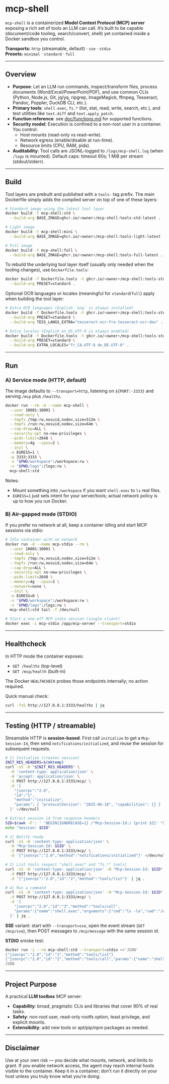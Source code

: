 # mcp-shell

`mcp-shell` is a containerized **Model Context Protocol (MCP) server** exposing a rich set of tools an LLM can call. It’s built to be capable (document/code tooling, search/convert, shell) yet contained inside a Docker sandbox you control.

**Transports:** `http` (streamable, default) · `sse` · `stdio`  
**Presets:** `minimal` · `standard` · `full`

---

## Overview

- **Purpose**: Let an LLM run commands, inspect/transform files, process documents (Word/Excel/PowerPoint/PDF), and use common CLIs (Python, Node.js, Git, jq/yq, ripgrep, ImageMagick, ffmpeg, Tesseract, Pandoc, Poppler, DuckDB CLI, etc.).
- **Primary tools**: `shell.exec`, `fs.*` (list, stat, read, write, search, etc.), and text utilities like `text.diff` and `text.apply_patch`.
- **Function reference**: see [doc/functions.md](doc/functions.md) for supported functions.
- **Security model**: Execution is confined to a non-root user in a container. You control:
  - Host mounts (read-only vs read-write).
  - Network egress (enable/disable at run-time).
  - Resource limits (CPU, RAM, pids).
- **Auditability**: Tool calls are JSONL-logged to `/logs/mcp-shell.log` (when `/logs` is mounted). Default caps: timeout 60s; 1 MiB per stream (stdout/stderr).

---

## Build

Tool layers are prebuilt and published with a `tools-` tag prefix. The main
Dockerfile simply adds the compiled server on top of one of these layers:

```bash
# Standard image using the latest tool layer
docker build -t mcp-shell:std \
  --build-arg BASE_IMAGE=ghcr.io/<owner>/mcp-shell:tools-std-latest .

# Light image
docker build -t mcp-shell:mini \
  --build-arg BASE_IMAGE=ghcr.io/<owner>/mcp-shell:tools-light-latest .

# Full image
docker build -t mcp-shell:full \
  --build-arg BASE_IMAGE=ghcr.io/<owner>/mcp-shell:tools-full-latest .
```

To rebuild the underlying tool layer itself (usually only needed when the
tooling changes), use `Dockerfile.tools`:

```bash
docker build -f Dockerfile.tools -t ghcr.io/<owner>/mcp-shell:tools-std \
  --build-arg PRESET=standard .
```

Optional OCR languages or locales (meaningful for `standard`/`full`) apply when
building the tool layer:

```bash
# Extra OCR languages (English `eng` is always installed)
docker build -f Dockerfile.tools -t ghcr.io/<owner>/mcp-shell:tools-std \
  --build-arg PRESET=standard \
  --build-arg TESS_LANGS_EXTRA="tesseract-ocr-fra tesseract-ocr-deu" .

# Extra locales (English en_US.UTF-8 is always enabled)
docker build -f Dockerfile.tools -t ghcr.io/<owner>/mcp-shell:tools-std \
  --build-arg PRESET=standard \
  --build-arg EXTRA_LOCALES="fr_CA.UTF-8 de_DE.UTF-8" .
```

---

## Run

### A) Service mode (HTTP, default)

The image defaults to `--transport=http`, listening on `${PORT:-3333}` and serving `/mcp` plus `/healthz`.

```bash
docker run --rm -d --name mcp-shell \
  --user 10001:10001 \
  --read-only \
  --tmpfs /tmp:rw,nosuid,nodev,size=512m \
  --tmpfs /run:rw,nosuid,nodev,size=64m \
  --cap-drop=ALL \
  --security-opt no-new-privileges \
  --pids-limit=2048 \
  --memory=4g --cpus=2 \
  --init \
  -e EGRESS=1 \
  -p 3333:3333 \
  -v "$PWD/workspace":/workspace:rw \
  -v "$PWD/logs":/logs:rw \
  mcp-shell:std
```

Notes:
- Mount something into `/workspace` if you want `shell.exec` to `ls` real files.
- `EGRESS=1` just sets intent for your server/tools; actual network policy is up to how you run Docker.

### B) Air-gapped mode (STDIO)

If you prefer no network at all, keep a container idling and start MCP sessions via stdio:

```bash
# Idle container with no network
docker run -d --name mcp-stdio --rm \
  --user 10001:10001 \
  --read-only \
  --tmpfs /tmp:rw,nosuid,nodev,size=512m \
  --tmpfs /run:rw,nosuid,nodev,size=64m \
  --cap-drop=ALL \
  --security-opt no-new-privileges \
  --pids-limit=2048 \
  --memory=4g --cpus=2 \
  --network=none \
  --init \
  -e EGRESS=0 \
  -v "$PWD/workspace":/workspace:rw \
  -v "$PWD/logs":/logs:rw \
  mcp-shell:std tail -f /dev/null

# Start a one-off MCP stdio session (single client)
docker exec -i mcp-stdio /app/mcp-server --transport=stdio
```

---

## Healthcheck

In HTTP mode the container exposes:

- `GET /healthz` (top-level)
- `GET /mcp/health` (built-in)

The Docker `HEALTHCHECK` probes those endpoints internally; no action required.

Quick manual check:
```bash
curl -fsS http://127.0.0.1:3333/healthz | jq
```

---

## Testing (HTTP / streamable)

Streamable HTTP is **session-based**. First call `initialize` to get a `Mcp-Session-Id`, then send `notifications/initialized`, and reuse the session for subsequent requests.

```bash
# 1) Initialize (creates session)
INIT_RES_HEADERS=$(mktemp)
curl -sS -D "$INIT_RES_HEADERS" \
  -H 'content-type: application/json' \
  -H 'accept: application/json' \
  -X POST http://127.0.0.1:3333/mcp/ \
  -d '{
    "jsonrpc":"2.0",
    "id":"1",
    "method":"initialize",
    "params": { "protocolVersion": "2025-06-18", "capabilities": {} }
  }' >/dev/null

# Extract session id from response headers
SID=$(awk -F': ' 'BEGIN{IGNORECASE=1} /^Mcp-Session-Id:/ {print $2}' "$INIT_RES_HEADERS" | tr -d '\r')
echo "Session: $SID"

# 2) Notify ready
curl -sS -H 'content-type: application/json' \
  -H "Mcp-Session-Id: $SID" \
  -X POST http://127.0.0.1:3333/mcp/ \
  -d '{"jsonrpc":"2.0","method":"notifications/initialized"}' >/dev/null

# 3) List tools (expect "shell.exec" and "fs.*" tools)
curl -sS -H 'content-type: application/json' -H "Mcp-Session-Id: $SID" \
  -X POST http://127.0.0.1:3333/mcp/ \
  -d '{"jsonrpc":"2.0","id":"2","method":"tools/list"}' | jq .

# 4) Run a command
curl -sS -H 'content-type: application/json' -H "Mcp-Session-Id: $SID" \
  -X POST http://127.0.0.1:3333/mcp/ \
  -d '{
    "jsonrpc":"2.0","id":"3","method":"tools/call",
    "params":{"name":"shell.exec","arguments":{"cmd":"ls -la","cwd":"/workspace"}}
  }' | jq .
```

**SSE** variant: start with `--transport=sse`, open the event stream (`GET /mcp/sse`), then POST messages to `/mcp/message` with the same session id.

**STDIO** smoke test:
```bash
docker run -i --rm mcp-shell:std --transport=stdio <<'JSON'
{"jsonrpc":"2.0","id":"1","method":"tools/list"}
{"jsonrpc":"2.0","id":"2","method":"tools/call","params":{"name":"shell.exec","arguments":{"cmd":"ls -la","cwd":"/workspace"}}}
JSON
```

---

## Project Purpose

A practical **LLM toolbox** MCP server:
- **Capability**: broad, pragmatic CLIs and libraries that cover 90% of real tasks.
- **Safety**: non-root user, read-only rootfs option, least privilege, and explicit mounts.
- **Extensibility**: add new tools or apt/pip/npm packages as needed.

---

## Disclaimer

Use at your own risk — you decide what mounts, network, and limits to grant. If you enable network access, the agent may reach internal hosts visible to the container. Keep it in a container; don’t run it directly on your host unless you truly know what you’re doing.
